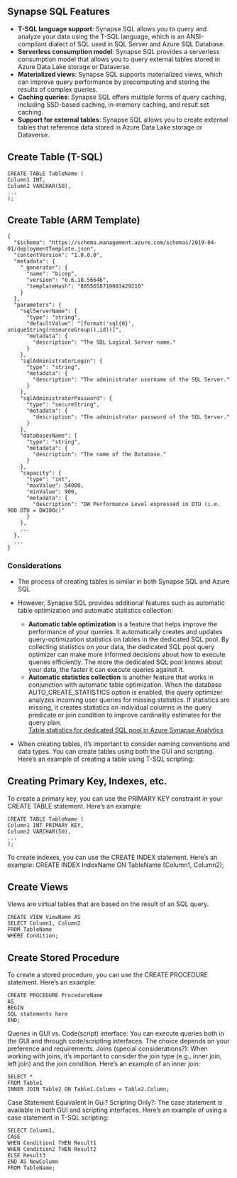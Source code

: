 ## Synapse SQL Features
* **T-SQL language support**: Synapse SQL allows you to query and analyze your data using the T-SQL language, which is an ANSI-compliant dialect of SQL used in SQL Server and Azure SQL Database.
* **Serverless consumption model**: Synapse SQL provides a serverless consumption model that allows you to query external tables stored in Azure Data Lake storage or Dataverse.
* **Materialized views**: Synapse SQL supports materialized views, which can improve query performance by precomputing and storing the results of complex queries.
* **Caching queries**: Synapse SQL offers multiple forms of query caching, including SSD-based caching, in-memory caching, and result set caching.
* **Support for external tables**: Synapse SQL allows you to create external tables that reference data stored in Azure Data Lake storage or Dataverse.

## Create Table (T-SQL)
```
CREATE TABLE TableName (
Column1 INT,
Column2 VARCHAR(50),
...
);
```

## Create Table (ARM Template)
```
{
  "$schema": "https://schema.management.azure.com/schemas/2019-04-01/deploymentTemplate.json",
  "contentVersion": "1.0.0.0",
  "metadata": {
    "_generator": {
      "name": "bicep",
      "version": "0.6.18.56646",
      "templateHash": "8855658719083429210"
    }
  },
  "parameters": {
    "sqlServerName": {
      "type": "string",
      "defaultValue": "[format('sql{0}', uniqueString(resourceGroup().id))]",
      "metadata": {
        "description": "The SQL Logical Server name."
      }
    },
    "sqlAdministratorLogin": {
      "type": "string",
      "metadata": {
        "description": "The administrator username of the SQL Server."
      }
    },
    "sqlAdministratorPassword": {
      "type": "secureString",
      "metadata": {
        "description": "The administrator password of the SQL Server."
      }
    },
    "databasesName": {
      "type": "string",
      "metadata": {
        "description": "The name of the Database."
      }
    },
    "capacity": {
      "type": "int",
      "maxValue": 54000,
      "minValue": 900,
      "metadata": {
        "description": "DW Performance Level expressed in DTU (i.e. 900 DTU = DW100c)"
      }
    },
    ...
  },
  ...
}
```

### Considerations
* The process of creating tables is similar in both Synapse SQL and Azure SQL
* However, Synapse SQL provides additional features such as automatic table optimization and automatic statistics collection:
  * **Automatic table optimization** is a feature that helps improve the performance of your queries. It automatically creates and updates query-optimization statistics on tables in the dedicated SQL pool. By collecting statistics on your data, the dedicated SQL pool query optimizer can make more informed decisions about how to execute queries efficiently. The more the dedicated SQL pool knows about your data, the faster it can execute queries against it.
  * **Automatic statistics collection** is another feature that works in conjunction with automatic table optimization. When the database AUTO_CREATE_STATISTICS option is enabled, the query optimizer analyzes incoming user queries for missing statistics. If statistics are missing, it creates statistics on individual columns in the query predicate or join condition to improve cardinality estimates for the query plan.
<br>[Table statistics for dedicated SQL pool in Azure Synapse Analytics](https://learn.microsoft.com/en-us/azure/synapse-analytics/sql-data-warehouse/sql-data-warehouse-tables-statistics) 

* When creating tables, it’s important to consider naming conventions and data types. You can create tables using both the GUI and scripting. Here’s an example of creating a table using T-SQL scripting:

## Creating Primary Key, Indexes, etc.
To create a primary key, you can use the PRIMARY KEY constraint in your CREATE TABLE statement. Here’s an example:

```
CREATE TABLE TableName (
Column1 INT PRIMARY KEY,
Column2 VARCHAR(50),
...
);
```

To create indexes, you can use the CREATE INDEX statement. Here’s an example:
CREATE INDEX IndexName ON TableName (Column1, Column2);

## Create Views
Views are virtual tables that are based on the result of an SQL query.

```
CREATE VIEW ViewName AS
SELECT Column1, Column2
FROM TableName
WHERE Condition;
```

## Create Stored Procedure
To create a stored procedure, you can use the CREATE PROCEDURE statement. Here’s an example:

```
CREATE PROCEDURE ProcedureName
AS
BEGIN
SQL statements here
END;
```

Queries in GUI vs. Code(script) interface: You can execute queries both in the GUI and through code/scripting interfaces. The choice depends on your preference and requirements.
Joins (special considerations?): When working with joins, it’s important to consider the join type (e.g., inner join, left join) and the join condition. Here’s an example of an inner join:

```
SELECT *
FROM Table1
INNER JOIN Table2 ON Table1.Column = Table2.Column;
```

Case Statement Equivalent in Gui? Scripting Only?: The case statement is available in both GUI and scripting interfaces. Here’s an example of using a case statement in T-SQL scripting:

```
SELECT Column1,
CASE
WHEN Condition1 THEN Result1
WHEN Condition2 THEN Result2
ELSE Result3
END AS NewColumn
FROM TableName;
```
